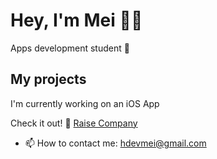 # Hey, I'm Mei 👋🏻

Apps development student 📲

## My projects
I'm currently working on an iOS App

Check it out! 🙈 [Raise Company](https://github.com/hdevmei/RaiseCompanyApp) 


- 📫 How to contact me: hdevmei@gmail.com
